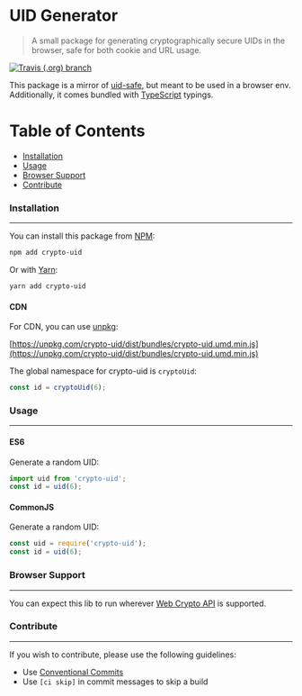 # UID Generator

> A small package for generating cryptographically secure UIDs in the browser, safe for both cookie and URL usage.

[![Travis (.org) branch](https://img.shields.io/travis/rolandjitsu/uid/master.svg?style=flat-square)](https://github.com/rolandjitsu/uid)

This package is a mirror of [uid-safe](https://github.com/crypto-utils/uid-safe), but meant to be used in a browser env.
Additionally, it comes bundled with [TypeScript](https://www.typescriptlang.org) typings.


# Table of Contents

* [Installation](#installation)
* [Usage](#usage)
* [Browser Support](#browser-support)
* [Contribute](#contribute)


### Installation
----------------
You can install this package from [NPM](https://www.npmjs.com):
```bash
npm add crypto-uid
```

Or with [Yarn](https://yarnpkg.com/en):
```bash
yarn add crypto-uid
```

#### CDN
For CDN, you can use [unpkg](https://unpkg.com):

[https://unpkg.com/crypto-uid/dist/bundles/crypto-uid.umd.min.js](https://unpkg.com/crypto-uid/dist/bundles/crypto-uid.umd.min.js)

The global namespace for crypto-uid is `cryptoUid`:
```js
const id = cryptoUid(6);
```


### Usage
---------

#### ES6
Generate a random UID:
```ts
import uid from 'crypto-uid';
const id = uid(6);
```

#### CommonJS
Generate a random UID:
```ts
const uid = require('crypto-uid');
const id = uid(6);
```


### Browser Support
-------------------
You can expect this lib to run wherever [Web Crypto API](https://developer.mozilla.org/en-US/docs/Web/API/Web_Crypto_API) is supported.


### Contribute
--------------
If you wish to contribute, please use the following guidelines:
* Use [Conventional Commits](https://conventionalcommits.org)
* Use `[ci skip]` in commit messages to skip a build

